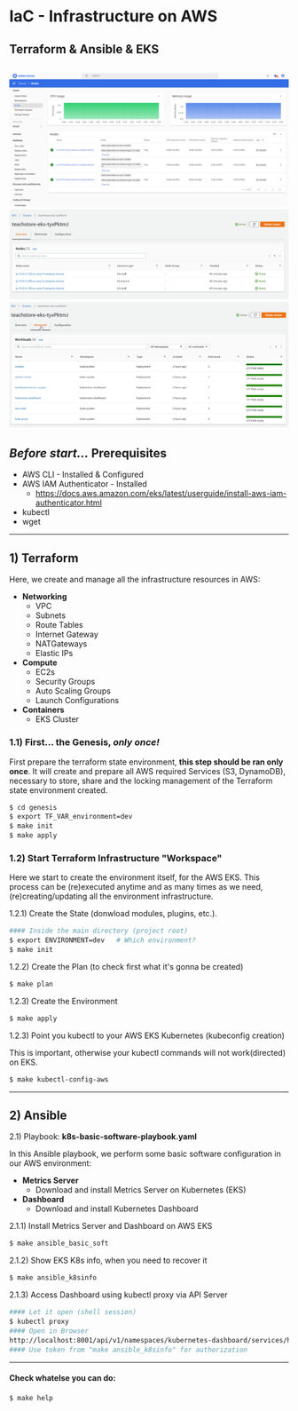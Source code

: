# IaC - Infrastructure on AWS
## Terraform & Ansible & EKS
![dashboard](docs/images/dashboard.png)
![eks cluster](docs/images/overview-eks.png)
![eks workloads](docs/images/workloads.png)
---
## *Before start...* Prerequisites
- AWS CLI - Installed & Configured
- AWS IAM Authenticator - Installed
  - https://docs.aws.amazon.com/eks/latest/userguide/install-aws-iam-authenticator.html
- kubectl
- wget
---

## 1) Terraform 
Here, we create and manage all the infrastructure resources in AWS: 
- **Networking** 
  - VPC
  - Subnets
  - Route Tables
  - Internet Gateway
  - NATGateways
  - Elastic IPs
- **Compute**
  - EC2s
  - Security Groups
  - Auto Scaling Groups
  - Launch Configurations
- **Containers**
  - EKS Cluster

### 1.1) First...  the Genesis, *only once!*
First prepare the terraform state environment, **this step should be ran only once**. It will create and prepare all AWS required Services (S3, DynamoDB), necessary to store, share and the locking management of the Terraform state environment created.
```bash
$ cd genesis
$ export TF_VAR_environment=dev
$ make init
$ make apply
```
### 1.2) Start Terraform Infrastructure "Workspace"
Here we start to create the environment itself, for the AWS EKS. This process can be (re)executed anytime and as many times as we need, (re)creating/updating all the environment infrastructure.

1.2.1) Create the State (donwload modules, plugins, etc.).
```bash
#### Inside the main directory (project root)
$ export ENVIRONMENT=dev   # Which environment?
$ make init
```
1.2.2) Create the Plan (to check first what it's gonna be created)
```bash
$ make plan
```
1.2.3) Create the Environment
```bash
$ make apply
```
1.2.3) Point you kubectl to your AWS EKS Kubernetes (kubeconfig creation)

This is important, otherwise your kubectl commands will not work(directed) on EKS.
```bash
$ make kubectl-config-aws
```

---

## 2) Ansible

2.1) Playbook: **k8s-basic-software-playbook.yaml**

In this Ansible playbook, we perform some basic software configuration in our AWS environment:
- **Metrics Server** 
  - Download and install Metrics Server on Kubernetes (EKS)
- **Dashboard**
  - Download and install Kubernetes Dashboard

2.1.1) Install Metrics Server and Dashboard on AWS EKS
```bash
$ make ansible_basic_soft
```
2.1.2) Show EKS K8s info, when you need to recover it
```bash
$ make ansible_k8sinfo
```
2.1.3) Access Dashboard using kubectl proxy via API Server
```bash
#### Let it open (shell session)
$ kubectl proxy 
#### Open in Browser
http://localhost:8001/api/v1/namespaces/kubernetes-dashboard/services/https:kubernetes-dashboard:/proxy/#/overview?namespace=default
#### Use token from "make ansible_k8sinfo" for authorization
```

---

#### Check whatelse you can do:
```bash
$ make help
```